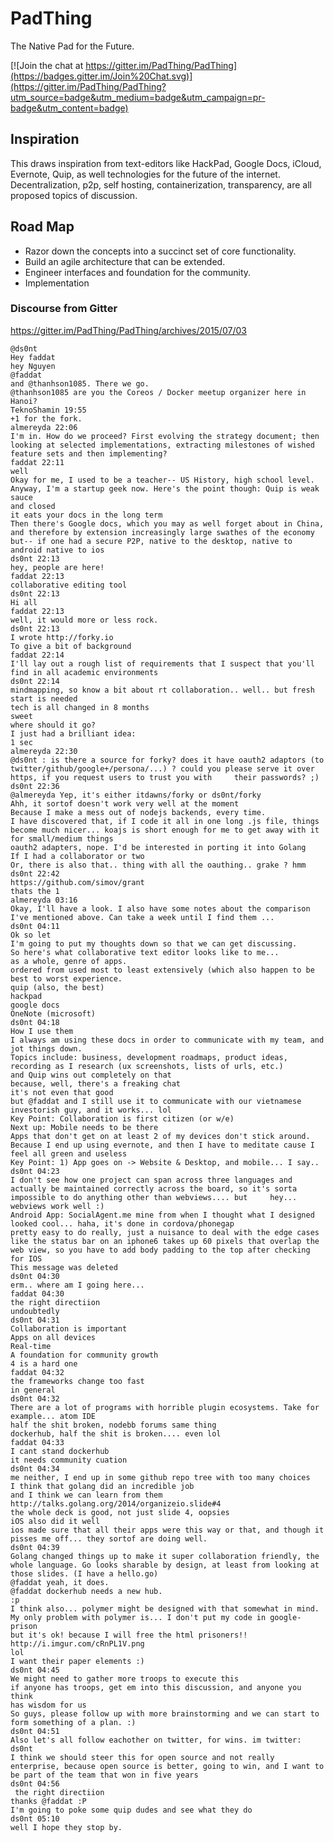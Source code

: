 # PadThing

The Native Pad for the Future.

[![Join the chat at https://gitter.im/PadThing/PadThing](https://badges.gitter.im/Join%20Chat.svg)](https://gitter.im/PadThing/PadThing?utm_source=badge&utm_medium=badge&utm_campaign=pr-badge&utm_content=badge)


## Inspiration

This draws inspiration from text-editors like HackPad, Google Docs, iCloud, Evernote, Quip, as well technologies for the future of the internet. Decentralization, p2p, self hosting, containerization, transparency, are all proposed topics of discussion.

## Road Map

- Razor down the concepts into a succinct set of core functionality.
- Build an agile architecture that can be extended.
- Engineer interfaces and foundation for the community.
- Implementation

### Discourse from Gitter
https://gitter.im/PadThing/PadThing/archives/2015/07/03 

    @ds0nt
    Hey faddat
    hey Nguyen
    @faddat
    and @thanhson1085. There we go.
    @thanhson1085 are you the Coreos / Docker meetup organizer here in Hanoi?
    TeknoShamin 19:55
    +1 for the fork.
    almereyda 22:06
    I'm in. How do we proceed? First evolving the strategy document; then looking at selected implementations, extracting milestones of wished feature sets and then implementing?
    faddat 22:11
    well
    Okay for me, I used to be a teacher-- US History, high school level. Anyway, I'm a startup geek now. Here's the point though: Quip is weak sauce
    and closed
    it eats your docs in the long term
    Then there's Google docs, which you may as well forget about in China, and therefore by extension increasingly large swathes of the economy
    but-- if one had a secure P2P, native to the desktop, native to android native to ios
    ds0nt 22:13
    hey, people are here!
    faddat 22:13
    collaborative editing tool
    ds0nt 22:13
    Hi all
    faddat 22:13
    well, it would more or less rock.
    ds0nt 22:13
    I wrote http://forky.io
    To give a bit of background
    faddat 22:14
    I'll lay out a rough list of requirements that I suspect that you'll find in all academic environments
    ds0nt 22:14
    mindmapping, so know a bit about rt collaboration.. well.. but fresh start is needed
    tech is all changed in 8 months
    sweet
    where should it go?
    I just had a brilliant idea:
    1 sec
    almereyda 22:30
    @ds0nt : is there a source for forky? does it have oauth2 adaptors (to twitter/github/google+/persona/...) ? could you please serve it over https, if you request users to trust you with     their passwords? ;)
    ds0nt 22:36
    @almereyda Yep, it's either itdawns/forky or ds0nt/forky
    Ahh, it sortof doesn't work very well at the moment
    Because I make a mess out of nodejs backends, every time.
    I have discovered that, if I code it all in one long .js file, things become much nicer... koajs is short enough for me to get away with it for small/medium things
    oauth2 adapters, nope. I'd be interested in porting it into Golang
    If I had a collaborator or two
    Or, there is also that.. thing with all the oauthing.. grake ? hmm
    ds0nt 22:42
    https://github.com/simov/grant
    thats the 1
    almereyda 03:16
    Okay, I'll have a look. I also have some notes about the comparison I've mentioned above. Can take a week until I find them ...
    ds0nt 04:11
    Ok so let
    I'm going to put my thoughts down so that we can get discussing.
    So here's what collaborative text editor looks like to me...
    as a whole, genre of apps.
    ordered from used most to least extensively (which also happen to be best to worst experience.
    quip (also, the best)
    hackpad
    google docs
    OneNote (microsoft)
    ds0nt 04:18
    How I use them
    I always am using these docs in order to communicate with my team, and jot things down.
    Topics include: business, development roadmaps, product ideas, recording as I research (ux screenshots, lists of urls, etc.)
    and Quip wins out completely on that
    because, well, there's a freaking chat
    it's not even that good
    but @faddat and I still use it to communicate with our vietnamese investorish guy, and it works... lol
    Key Point: Collaboration is first citizen (or w/e)
    Next up: Mobile needs to be there
    Apps that don't get on at least 2 of my devices don't stick around.
    Because I end up using evernote, and then I have to meditate cause I feel all green and useless
    Key Point: 1) App goes on -> Website & Desktop, and mobile... I say..
    ds0nt 04:23
    I don't see how one project can span across three languages and actually be maintained correctly across the board, so it's sorta impossible to do anything other than webviews.... but     hey...
    webviews work well :)
    Android App: SocialAgent.me mine from when I thought what I designed looked cool... haha, it's done in cordova/phonegap
    pretty easy to do really, just a nuisance to deal with the edge cases
    like the status bar on an iphone6 takes up 60 pixels that overlap the web view, so you have to add body padding to the top after checking for IOS
    This message was deleted
    ds0nt 04:30
    erm.. where am I going here...
    faddat 04:30
    the right directiion
    undoubtedly
    ds0nt 04:31
    Collaboration is important
    Apps on all devices
    Real-time
    A foundation for community growth
    4 is a hard one
    faddat 04:32
    the frameworks change too fast
    in general
    ds0nt 04:32
    There are a lot of programs with horrible plugin ecosystems. Take for example... atom IDE
    half the shit broken, nodebb forums same thing
    dockerhub, half the shit is broken.... even lol
    faddat 04:33
    I cant stand dockerhub
    it needs community cuation
    ds0nt 04:34
    me neither, I end up in some github repo tree with too many choices
    I think that golang did an incredible job
    and I think we can learn from them
    http://talks.golang.org/2014/organizeio.slide#4
    the whole deck is good, not just slide 4, oopsies
    iOS also did it well
    ios made sure that all their apps were this way or that, and though it pisses me off... they sortof are doing well.
    ds0nt 04:39
    Golang changed things up to make it super collaboration friendly, the whole language. Go looks sharable by design, at least from looking at those slides. (I have a hello.go)
    @faddat yeah, it does.
    @faddat dockerhub needs a new hub.
    :p
    I think also... polymer might be designed with that somewhat in mind. My only problem with polymer is... I don't put my code in google-prison
    but it's ok! because I will free the html prisoners!!
    http://i.imgur.com/cRnPL1V.png
    lol
    I want their paper elements :)
    ds0nt 04:45
    We might need to gather more troops to execute this
    if anyone has troops, get em into this discussion, and anyone you think
    has wisdom for us
    So guys, please follow up with more brainstorming and we can start to form something of a plan. :)
    ds0nt 04:51
    Also let's all follow eachother on twitter, for wins. im twitter: ds0nt
    I think we should steer this for open source and not really enterprise, because open source is better, going to win, and I want to be part of the team that won in five years
    ds0nt 04:56
     the right directiion
    thanks @faddat :P
    I'm going to poke some quip dudes and see what they do
    ds0nt 05:10
    well I hope they stop by.
